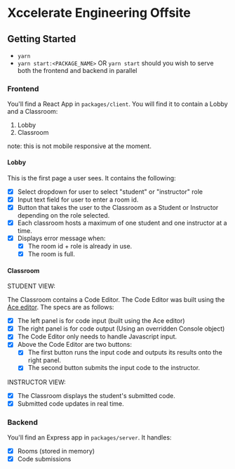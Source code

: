 # Xccelerate Engineering Offsite

## Getting Started

- `yarn`
- `yarn start:<PACKAGE_NAME>` OR `yarn start` should you wish to serve both the frontend and backend in parallel

### Frontend

You'll find a React App in `packages/client`. You will find it to contain a Lobby and a Classroom:

1. Lobby
2. Classroom

note: this is not mobile responsive at the moment.

#### Lobby

This is the first page a user sees. It contains the following:

- [x] Select dropdown for user to select "student" or "instructor" role
- [x] Input text field for user to enter a room id.
- [x] Button that takes the user to the Classroom as a Student or Instructor depending on the role selected.
- [x] Each classroom hosts a maximum of one student and one instructor at a time.
- [x] Displays error message when:
  - [x] The room id + role is already in use.
  - [x] The room is full.

#### Classroom

STUDENT VIEW:

The Classroom contains a Code Editor. The Code Editor was built using the [Ace editor](https://ace.c9.io/#nav=about). The specs are as follows:

- [x] The left panel is for code input (built using the Ace editor)
- [x] The right panel is for code output (Using an overridden Console object) 
- [x] The Code Editor only needs to handle Javascript input.
- [x] Above the Code Editor are two buttons:
  - [x] The first button runs the input code and outputs its results onto the right panel.
  - [x] The second button submits the input code to the instructor.

INSTRUCTOR VIEW:

- [x] The Classroom displays the student's submitted code.
- [x] Submitted code updates in real time.

### Backend

You'll find an Express app in `packages/server`. It handles:

- [x] Rooms (stored in memory)
- [x] Code submissions
